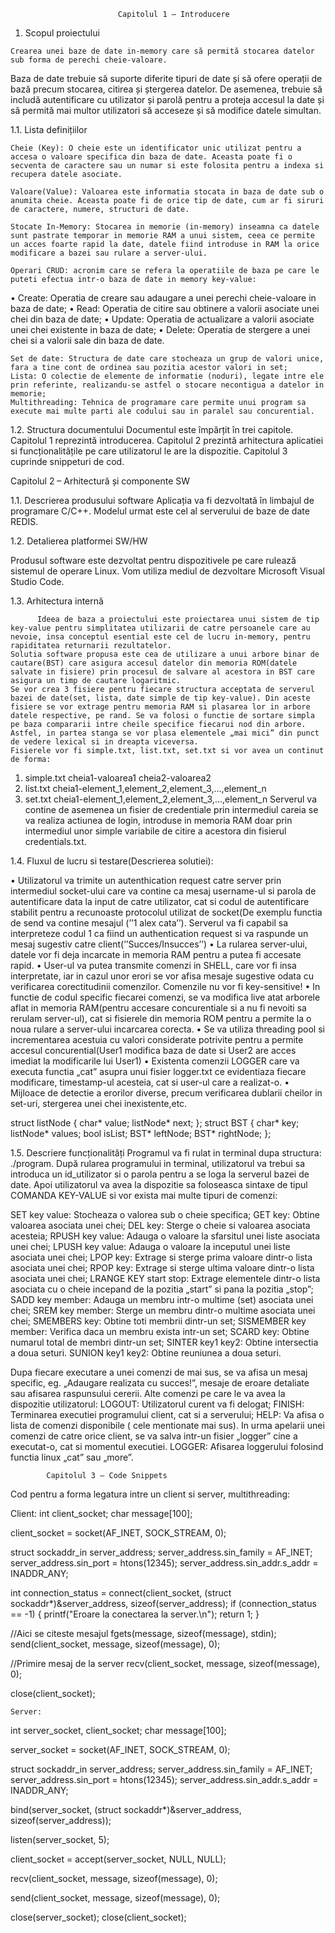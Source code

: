                             Capitolul 1 – Introducere


  1.	Scopul proiectului

	Crearea unei baze de date in-memory care să permită stocarea datelor sub forma de perechi cheie-valoare. 
  Baza de date trebuie să suporte diferite tipuri de date și să ofere operații de bază precum stocarea, citirea și ștergerea datelor. 
  De asemenea, trebuie să includă autentificare cu utilizator și parolă pentru a proteja accesul la date și să permită mai multor utilizatori să acceseze și să modifice datele simultan. 


  1.1.	Lista definițiilor

	Cheie (Key): O cheie este un identificator unic utilizat pentru a accesa o valoare specifica din baza de date. Aceasta poate fi o secventa de caractere sau un numar si este folosita pentru a indexa si recupera datele asociate.

	Valoare(Value): Valoarea este informatia stocata in baza de date sub o anumita cheie. Aceasta poate fi de orice tip de date, cum ar fi siruri de caractere, numere, structuri de date.  

	Stocate In-Memory: Stocarea in memorie (in-memory) inseamna ca datele sunt pastrate temporar in memorie RAM a unui sistem, ceea ce permite un acces foarte rapid la date, datele fiind introduse in RAM la orice modificare a bazei sau rulare a server-ului.

	Operari CRUD: acronim care se refera la operatiile de baza pe care le puteti efectua intr-o baza de date in memory key-value:
•	Create: Operatia de creare sau adaugare a unei perechi cheie-valoare in baza de date;
•	Read: Operatia de citire sau obtinere a valorii asociate unei chei din baza de date;
•	Update: Operatia de actualizare a valorii asociate unei chei existente in baza de date;
•	Delete: Operatia de stergere a unei chei si a valorii sale din baza de date.

	Set de date: Structura de date care stocheaza un grup de valori unice, fara a tine cont de ordinea sau pozitia acestor valori in set;
	Lista: O colectie de elemente de informatie (noduri), legate intre ele prin referinte, realizandu-se astfel o stocare necontigua a datelor in memorie;
	Multithreading: Tehnica de programare care permite unui program sa execute mai multe parti ale codului sau in paralel sau concurential.






1.2.	Structura documentului
Documentul este împărțit în trei capitole. Capitolul 1 reprezintă introducerea. Capitolul 2 prezintă arhitectura aplicatiei si funcționalitățile pe care utilizatorul le are la dispozitie. Capitolul 3 cuprinde snippeturi de cod. 

Capitolul 2 – Arhitectură și componente SW


1.1.	Descrierea produsului software
Aplicația va fi dezvoltată în limbajul de programare C/C++. Modelul urmat este cel al serverului de baze de date REDIS.


1.2.	Detalierea platformei SW/HW

Produsul software este dezvoltat pentru dispozitivele pe care rulează sistemul de operare Linux. Vom utiliza mediul de dezvoltare Microsoft Visual Studio Code. 



1.3.	Arhitectura internă

          Ideea de baza a proiectului este proiectarea unui sistem de tip key-value pentru simplitatea utilizarii de catre persoanele care au nevoie, insa conceptul esential este cel de lucru in-memory, pentru rapiditatea returnarii rezultatelor.
	Solutia software propusa este cea de utilizare a unui arbore binar de cautare(BST) care asigura accesul datelor din memoria ROM(datele salvate in fisiere) prin procesul de salvare al acestora in BST care asigura un timp de cautare logaritmic.
	Se vor crea 3 fisiere pentru fiecare structura acceptata de serverul bazei de date(set, lista, date simple de tip key-value). Din aceste fisiere se vor extrage pentru memoria RAM si plasarea lor in arbore datele respective, pe rand. Se va folosi o functie de sortare simpla pe baza compararii intre cheile specifice fiecarui nod din arbore. Astfel, in partea stanga se vor plasa elementele „mai mici” din punct de vedere lexical si in dreapta viceversa.
	Fisierele vor fi simple.txt, list.txt, set.txt si vor avea un continut de forma:
1.	simple.txt
cheia1-valoarea1
cheia2-valoarea2
2.	list.txt
cheia1-element_1,element_2,element_3,...,element_n
3.	set.txt
cheia1-element_1,element_2,element_3,...,element_n
Serverul va contine de asemenea un fisier de credentiale prin intermediul careia se va realiza actiunea de login,  introduse in memoria RAM doar prin intermediul unor simple variabile de citire a acestora din fisierul credentials.txt.

1.4.	Fluxul de lucru si testare(Descrierea solutiei):

•	Utilizatorul va trimite un autenthication request catre server prin intermediul socket-ului care va contine ca mesaj username-ul si parola de autentificare data la input de catre utilizator, cat si codul de autentificare stabilit pentru a recunoaste protocolul utilizat de socket(De exemplu functia de send va contine mesajul (’’1 alex cata’’). Serverul va fi capabil sa interpreteze codul 1 ca fiind un authentication request si va raspunde un mesaj sugestiv catre client(’’Succes/Insucces’’)
•	La rularea server-ului, datele vor fi deja incarcate in memoria RAM pentru a putea fi accesate rapid.
•	User-ul va putea transmite comenzi in SHELL, care vor fi insa interpretate, iar in cazul unor erori se vor afisa mesaje sugestive odata cu verificarea corectitudinii comenzilor. Comenzile nu vor fi key-sensitive!
•	In functie de codul specific fiecarei comenzi, se va modifica live atat arborele aflat in memoria RAM(pentru accesare concurentiale si a nu fi nevoiti sa rerulam server-ul), cat si fisierele din memoria ROM pentru a permite la o noua rulare a server-ului incarcarea corecta.
•	Se va utiliza threading pool si incrementarea acestuia cu valori considerate potrivite pentru a permite accesul concurential(User1 modifica baza de date si User2 are acces imediat la modificarile lui User1)
•	Existenta comenzii LOGGER care va executa functia „cat” asupra unui fisier logger.txt ce evidentiaza fiecare modificare, timestamp-ul acesteia, cat si user-ul care a realizat-o.
•	Mijloace de detectie a erorilor diverse, precum verificarea dublarii cheilor in set-uri, stergerea unei chei inexistente,etc.

struct listNode
{
	char* value;
	listNode* next;
};
struct BST
{
	char* key;
	listNode* values;
	bool isList;
	BST* leftNode;
	BST* rightNode;
};




1.5.	Descriere funcționalități
	Programul va fi rulat in terminal dupa structura: ./program. După rularea programului in terminal, utilizatorul va trebui sa introduca un id_utilizator si o parola pentru a se loga la serverul bazei de date. Apoi utilizatorul va avea la dispozitie sa foloseasca sintaxe de tipul COMANDA KEY-VALUE si vor exista mai multe tipuri de comenzi:

SET key value: Stocheaza o valorea sub o cheie specifica;
GET key: Obtine valoarea asociata unei chei;
DEL key: Sterge o cheie si valoarea asociata acesteia;
RPUSH key value: Adauga o valoare la sfarsitul unei liste asociata unei chei;
LPUSH key value: Adauga o valoare la inceputul unei liste asociata unei chei;
LPOP key: Extrage si sterge prima valoare dintr-o lista asociata unei chei;
RPOP key: Extrage si sterge ultima valoare dintr-o lista asociata unei chei;
LRANGE KEY start stop: Extrage elementele dintr-o lista asociata cu o cheie incepand de la pozitia „start” si pana la pozitia „stop”;
SADD key member: Adauga un membru intr-o multime (set) asociata unei chei;
SREM key member: Sterge un membru dintr-o multime asociata unei chei;
SMEMBERS key: Obtine toti membrii dintr-un set;
SISMEMBER key member: Verifica daca un membru exista intr-un set;
SCARD key: Obtine numarul total de membri dintr-un set;
SINTER key1 key2: Obtine intersectia a doua seturi.
SUNION key1 key2: Obtine reuniunea a doua seturi.

Dupa fiecare executare a unei comenzi de mai sus, se va afisa un mesaj specific, eg. „Adaugare realizata cu succes!”, mesaje de eroare detaliate sau afisarea raspunsului cererii.
Alte comenzi pe care le va avea la dispozitie utilizatorul:
	LOGOUT: Utilizatorul curent va fi delogat;
	FINISH: Terminarea executiei programului client, cat si a serverului;
	HELP: Va afisa o lista de comenzi disponibile ( cele mentionate mai sus).
In urma apelarii unei comenzi de catre orice client, se va salva intr-un fisier „logger” cine a executat-o, cat si momentul executiei.
	LOGGER: Afisarea loggerului folosind functia linux „cat” sau „more”. 
 
            Capitolul 3 – Code Snippets

Cod pentru a forma legatura intre un client si server, multithreading:

Client:
int client_socket;
char message[100];

client_socket = socket(AF_INET, SOCK_STREAM, 0);

struct sockaddr_in server_address;
server_address.sin_family = AF_INET;
server_address.sin_port = htons(12345);
server_address.sin_addr.s_addr = INADDR_ANY;

int connection_status = connect(client_socket, (struct sockaddr*)&server_address, sizeof(server_address);
if (connection_status == -1) {
    printf("Eroare la conectarea la server.\n");
    return 1;
}

//Aici se citeste mesajul
fgets(message, sizeof(message), stdin);
send(client_socket, message, sizeof(message), 0);

//Primire mesaj de la server
recv(client_socket, message, sizeof(message), 0);

close(client_socket);

	Server:

int server_socket, client_socket;
char message[100];

server_socket = socket(AF_INET, SOCK_STREAM, 0);


struct sockaddr_in server_address;
server_address.sin_family = AF_INET;
server_address.sin_port = htons(12345);
server_address.sin_addr.s_addr = INADDR_ANY;

bind(server_socket, (struct sockaddr*)&server_address, sizeof(server_address));

listen(server_socket, 5);

client_socket = accept(server_socket, NULL, NULL);

recv(client_socket, message, sizeof(message), 0);

send(client_socket, message, sizeof(message), 0);

close(server_socket);
close(client_socket);
